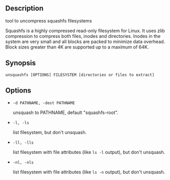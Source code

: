 ## Description

tool to uncompress squashfs filesystems

Squashfs is a highly compressed read-only filesystem for Linux. It uses zlib compression to compress both files, inodes and directories. Inodes in the system are very small and all blocks are packed to minimize data overhead. Block sizes greater than 4K are supported up to a maximum of 64K.

## Synopsis

`unsquashfs [OPTIONS] FILESYSTEM [directories or files to extract]`

## Options

- `-d PATHNAME, -dest PATHNAME`

    unsquash to PATHNAME, default "squashfs-root".

- `-l, -ls`

    list filesystem, but don't unsquash.

- `-ll, -lls`

    list filesystem with file attributes (like `ls -l` output), but don't unsquash.

- `-nl, -nls`

    list filesystem with file attributes (like `ls -n` output), but don't unsquash.
